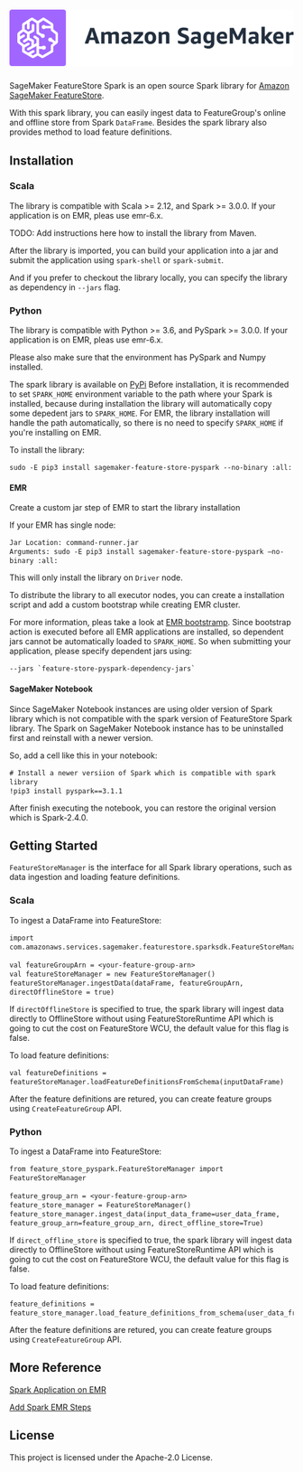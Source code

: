 # <img alt="SageMaker" src="icon/sagemaker-banner.png" />

SageMaker FeatureStore Spark is an open source Spark library for [Amazon SageMaker FeatureStore](https://aws.amazon.com/sagemaker/feature-store/).

With this spark library, you can easily ingest data to FeatureGroup's online and offline store from Spark `DataFrame`. Besides the spark library also provides method to load feature definitions.

## Installation

### Scala

The library is compatible with Scala >= 2.12, and Spark >= 3.0.0. 
If your application is on EMR, pleas use emr-6.x.

TODO: Add instructions here how to install the library from Maven.

After the library is imported, you can build your application into a jar and submit the application using `spark-shell` or `spark-submit`.

And if you prefer to checkout the library locally, you can specify the library as dependency in `--jars` flag.

### Python

The library is compatible with Python >= 3.6, and PySpark >= 3.0.0.
If your application is on EMR, pleas use emr-6.x.

Please also make sure that the environment has PySpark and Numpy installed.

The spark library is available on [PyPi](https://pypi.org/project/sagemaker-feature-store-pyspark/)
Before installation, it is recommended to set `SPARK_HOME` environment variable to the path where your Spark is installed, because during installation the library will automatically copy some depedent jars to `SPARK_HOME`.
For EMR, the library installation will handle the path automatically, so there is no need to specify `SPARK_HOME` if you're installing on EMR.

To install the library:
```
sudo -E pip3 install sagemaker-feature-store-pyspark --no-binary :all:
```

#### EMR

Create a custom jar step of EMR to start the library installation

If your EMR has single node:
```
Jar Location: command-runner.jar
Arguments: sudo -E pip3 install sagemaker-feature-store-pyspark —no-binary :all:
```
This will only install the library on `Driver` node.

To distribute the library to all executor nodes, you can create a installation script and add a custom bootstrap while creating EMR cluster.

For more information, pleas take a look at [EMR bootstramp](https://docs.aws.amazon.com/emr/latest/ManagementGuide/emr-plan-bootstrap.html).
Since bootstrap action is executed before all EMR applications are installed, so dependent jars cannot be automatically loaded to `SPARK_HOME`.
So when submitting your application, please specify dependent jars using:
```
--jars `feature-store-pyspark-dependency-jars`
```

#### SageMaker Notebook

Since SageMaker Notebook instances are using older version of Spark library which is not compatible with the spark version of FeatureStore Spark library. The Spark on SageMaker Notebook instance has to be uninstalled first and reinstall with a newer version.

So, add a cell like this in your notebook:
```
# Install a newer versiion of Spark which is compatible with spark library
!pip3 install pyspark==3.1.1
```

After finish executing the notebook, you can restore the original version which is Spark-2.4.0.

## Getting Started

`FeatureStoreManager` is the interface for all Spark library operations, such as data ingestion and loading feature definitions.

### Scala

To ingest a DataFrame into FeatureStore:

```
import com.amazonaws.services.sagemaker.featurestore.sparksdk.FeatureStoreManager

val featureGroupArn = <your-feature-group-arn>
val featureStoreManager = new FeatureStoreManager()
featureStoreManager.ingestData(dataFrame, featureGroupArn, directOfflineStore = true)
```
If `directOfflineStore` is specified to true, the spark library will ingest data directly to OfflineStore without using FeatureStoreRuntime API which is going to cut the cost on FeatureStore WCU, the default value for this flag is false.

To load feature definitions:

```
val featureDefinitions = featureStoreManager.loadFeatureDefinitionsFromSchema(inputDataFrame)
```

After the feature definitions are retured, you can create feature groups using `CreateFeatureGroup` API.

### Python

To ingest a DataFrame into FeatureStore:

```
from feature_store_pyspark.FeatureStoreManager import FeatureStoreManager

feature_group_arn = <your-feature-group-arn>
feature_store_manager = FeatureStoreManager()
feature_store_manager.ingest_data(input_data_frame=user_data_frame, feature_group_arn=feature_group_arn, direct_offline_store=True)
```
If `direct_offline_store` is specified to true, the spark library will ingest data directly to OfflineStore without using FeatureStoreRuntime API which is going to cut the cost on FeatureStore WCU, the default value for this flag is false.

To load feature definitions:

```
feature_definitions = feature_store_manager.load_feature_definitions_from_schema(user_data_frame)
```

After the feature definitions are retured, you can create feature groups using `CreateFeatureGroup` API.

## More Reference

[Spark Application on EMR](https://docs.aws.amazon.com/emr/latest/ReleaseGuide/emr-spark-application.html)

[Add Spark EMR Steps](https://docs.aws.amazon.com/emr/latest/ReleaseGuide/emr-spark-submit-step.html)

## License

This project is licensed under the Apache-2.0 License.






